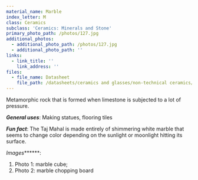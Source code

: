 ```yaml
---
material_name: Marble
index_letter: M
class: Ceramics
subclass: 'Ceramics: Minerals and Stone'
primary_photo_path: /photos/127.jpg
additional_photos:
  - additional_photo_path: /photos/127.jpg
  - additional_photo_path: ''
links:
  - link_title: ''
    link_address: ''
files:
  - file_name: Datasheet
    file_path: /datasheets/ceramics and glasses/non-technical ceramics/minerals and stone/marble.pdf
---
```


Metamorphic rock that is formed when limestone is subjected to a lot of pressure.

***General uses***: Making statues, flooring tiles

***Fun fact***: The Taj Mahal is made entirely of shimmering white marble that seems to change color depending on the sunlight or moonlight hitting its surface.

*Images***\*\***:

1. Photo 1: marble cube;
2. Photo 2: marble chopping board